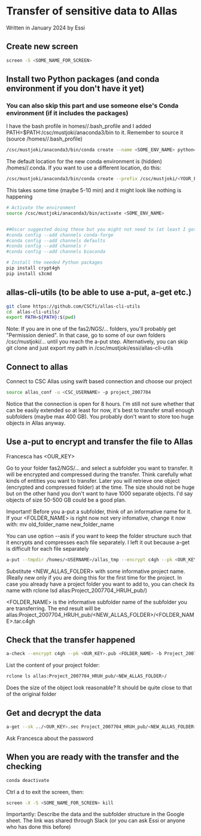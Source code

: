# Transfer of sensitive data to Allas

Written in January 2024 by Essi

## Create new screen 

```bash
screen -S <SOME_NAME_FOR_SCREEN>
```

## Install two Python packages (and conda environment if you don't have it yet)

### You can also skip this part and use someone else's Conda environment (if it includes the packages)

I have the bash profile in homes/<USERNAME>/.bash_profile and I added PATH=$PATH:/csc/mustjoki/anaconda3/bin to it. Remember to source it (source /homes/<USERNAME>/.bash_profile)

```bash
/csc/mustjoki/anaconda3/bin/conda create --name <SOME_ENV_NAME> python=3.7
```

The default location for the new conda environment is (hidden) /homes/<USERNAME>/.conda. If you want to use a different location, do this: 

```bash
/csc/mustjoki/anaconda3/bin/conda create --prefix /csc/mustjoki/<YOUR_FOLDER>/<SOME_ENV_NAME> python=3.7
```

This takes some time (maybe 5-10 min) and it might look like nothing is happening

```bash
# Activate the environment
source /csc/mustjoki/anaconda3/bin/activate <SOME_ENV_NAME>


##Oscar suggested doing these but you might not need to (at least I got "Warning: 'bioconda' already in 'channels' list, moving to the top")
#conda config --add channels conda-forge
#conda config --add channels defaults
#conda config --add channels r
#conda config --add channels bioconda

# Install the needed Python packages
pip install crypt4gh
pip install s3cmd
```

## allas-cli-utils (to be able to use a-put, a-get etc.)

```bash
git clone https://github.com/CSCfi/allas-cli-utils
cd  allas-cli-utils/
export PATH=${PATH}:$(pwd)
```

Note: If you are in one of the fas2/NGS/... folders, you'll probably get "Permission denied". In that case, go to some of our own folders /csc/mustjoki/... until you reach the a-put step.
Alternatively, you can skip git clone and just export my path in /csc/mustjoki/essi/allas-cli-utils

## Connect to allas

Connect to CSC Allas using swift based connection and choose our project

```bash
source allas_conf -u <CSC_USERNAME> -p project_2007704
```

Notice that the connection is open for 8 hours. I'm still not sure whether that can be easily extended so at least for now, it's best to transfer small enough subfolders (maybe max 400 GB). You probably don't want to store too huge objects in Allas anyway.

## Use a-put to encrypt and transfer the file to Allas

Francesca has <OUR_KEY>

Go to your folder fas2/NGS/... and select a subfolder you want to transfer. It will be encrypted and compressed during the transfer. Think carefully what kinds of entities you want to transfer. Later you will retrieve one object (encrypted and compressed folder) at the time. The size should not be huge but on the other hand you don't want to have 1000 separate objects. I'd say objects of size 50-500 GB could be a good plan.

Important! Before you a-put a subfolder, think of an informative name for it. If your <FOLDER_NAME> is right now not very infomative, change it now with: mv old_folder_name new_folder_name

You can use option --asis if you want to keep the folder structure such that it encrypts and compresses each file separately. I left it out because a-get is difficult for each file separately

```bash
a-put --tmpdir /homes/<USERNAME>/allas_tmp --encrypt c4gh --pk <OUR_KEY>.pub <FOLDER_NAME> -b Project_2007704_HRUH_pub/<NEW_ALLAS_FOLDER>
```

Substitute <NEW_ALLAS_FOLDER> with some informative project name. (Really new only if you are doing this for the first time for the project. In case you already have a project folder you want to add to, you can check its name with rclone lsd allas:Project_2007704_HRUH_pub/)

<FOLDER_NAME> is the informative subfolder name of the subfolder you are transferring. The end result will be allas:Project_2007704_HRUH_pub/<NEW_ALLAS_FOLDER>/<FOLDER_NAME>.tar.c4gh

## Check that the transfer happened

```bash
a-check --encrypt c4gh --pk <OUR_KEY>.pub <FOLDER_NAME> -b Project_2007704_HRUH_pub/<NEW_ALLAS_FOLDER>
```

List the content of your project folder: 

```bash
rclone ls allas:Project_2007704_HRUH_pub/<NEW_ALLAS_FOLDER>/
```

Does the size of the object look reasonable? It should be quite close to that of the original folder

## Get and decrypt the data

```bash
a-get --sk ../<OUR_KEY>.sec Project_2007704_HRUH_pub/<NEW_ALLAS_FOLDER>/<FOLDER_NAME>.tar.c4gh
```

Ask Francesca about the password

## When you are ready with the transfer and the checking

```bash
conda deactivate
```

Ctrl a d to exit the screen, then: 

```bash
screen -X -S <SOME_NAME_FOR_SCREEN> kill
```

Importantly: Describe the data and the subfolder structure in the Google sheet. The link was shared through Slack (or you can ask Essi or anyone who has done this before)

